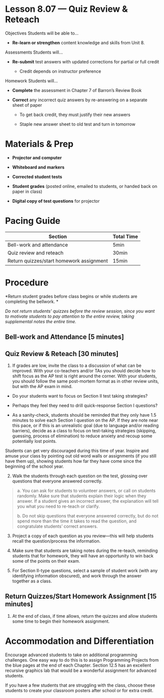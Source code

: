 Lesson 8.07 — Quiz Review & Reteach
====================================================================================================

Objectives Students will be able to…

-   **Re-learn or strengthen** content knowledge and skills from Unit 8.

Assessments Students will...

-   **Re-submit** test answers with updated corrections for partial or full credit

    -   Credit depends on instructor preference

Homework Students will...

-   **Complete** the assessment in Chapter 7 of Barron’s Review Book

-   **Correct** any incorrect quiz answers by re-answering on a separate sheet of paper

    -   To get back credit, they must justify their new answers

    -   Staple new answer sheet to old test and turn in tomorrow

Materials & Prep
================

-   **Projector and computer**

-   **Whiteboard and** **markers**

-   **Corrected student tests**

-   **Student grades** (posted online, emailed to students, or handed back on paper in class)

-   **Digital copy of test questions** for projector

Pacing Guide
============

| Section                                  | Total Time |
|------------------------------------------|------------|
| Bell-work and attendance                 | 5min       |
| Quiz review and reteach                  | 30min      |
| Return quizzes/start homework assignment | 15min      |

Procedure
=========

*Return student grades before class begins or while students are completing the bellwork. *

*Do not return students’ quizzes before the review session, since you want to motivate students to pay attention to the entire review, taking supplemental notes the entire time.*

Bell-work and Attendance \[5 minutes\]
--------------------------------------

Quiz Review & Reteach \[30 minutes\]
------------------------------------

1. If grades are low, invite the class to a discussion of what can be improved. With your co-teachers and/or TAs you should decide how to shift focus as the AP test is right around the corner. With your students, you should follow the same post-mortem format as in other review units, but with the AP exam in mind.

-   Do your students want to focus on Section II test taking strategies?

-   Perhaps they feel they need to drill quick-response Section I questions?

-   As a sanity-check, students should be reminded that they only have 1.5 minutes to solve each Section I question on the AP. If they are note near this pace, or if this is an unrealistic goal (due to language and/or reading barriers), decide as a class to focus on test-taking strategies (skipping, guessing, process of elimination) to reduce anxiety and recoup some potentially lost points.

Students can get very discouraged during this time of year. Inspire and amuse your class by pointing out old word walls or assignments (if you still have them up), showing students how far they have come since the beginning of the school year.

2. Walk the students through each question on the test, glossing over questions that everyone answered correctly.

> a. You can ask for students to volunteer answers, or call on students randomly. Make sure that students explain their logic when they answer. If a student gives an incorrect answer, the explanation will tell you what you need to re-teach or clarify.
>
> b. Do not skip questions that everyone answered correctly, but do not spend more than the time it takes to read the question, and congratulate students’ correct answers.

3. Project a copy of each question as you review—this will help students recall the question/process the information.

4. Make sure that students are taking notes during the re-teach, reminding students that for homework, they will have an opportunity to win back some of the points on their exam.

5. For Section II-type questions, select a sample of student work (with any identifying information obscured), and work through the answer together as a class.

Return Quizzes/Start Homework Assignment \[15 minutes\]
-------------------------------------------------------

1. At the end of class, if time allows, return the quizzes and allow students some time to begin their homework assignment.

Accommodation and Differentiation
=================================

Encourage advanced students to take on additional programming challenges. One easy way to do this is to assign Programming Projects from the blue pages at the end of each Chapter. Section 12.5 has an excellent recursive graphics lab that would be a wonderful assignment for advanced students.

If you have a few students that are struggling with the class, choose these students to create your classroom posters after school or for extra credit.
